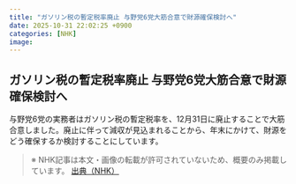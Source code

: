 ```yaml
---
title: "ガソリン税の暫定税率廃止 与野党6党大筋合意で財源確保検討へ"
date: 2025-10-31 22:02:25 +0900
categories: [NHK]
image: 
---
```

## ガソリン税の暫定税率廃止 与野党6党大筋合意で財源確保検討へ

与野党6党の実務者はガソリン税の暫定税率を、12月31日に廃止することで大筋合意しました。廃止に伴って減収が見込まれることから、年末にかけて、財源をどう確保するか検討することにしています。

> ※ NHK記事は本文・画像の転載が許可されていないため、概要のみ掲載しています。
[出典（NHK）](http://www3.nhk.or.jp/news/html/20251101/k10014964901000.html)
